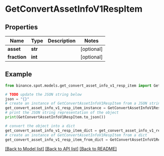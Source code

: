 # GetConvertAssetInfoV1RespItem


## Properties

Name | Type | Description | Notes
------------ | ------------- | ------------- | -------------
**asset** | **str** |  | [optional] 
**fraction** | **int** |  | [optional] 

## Example

```python
from binance.spot.models.get_convert_asset_info_v1_resp_item import GetConvertAssetInfoV1RespItem

# TODO update the JSON string below
json = "{}"
# create an instance of GetConvertAssetInfoV1RespItem from a JSON string
get_convert_asset_info_v1_resp_item_instance = GetConvertAssetInfoV1RespItem.from_json(json)
# print the JSON string representation of the object
print(GetConvertAssetInfoV1RespItem.to_json())

# convert the object into a dict
get_convert_asset_info_v1_resp_item_dict = get_convert_asset_info_v1_resp_item_instance.to_dict()
# create an instance of GetConvertAssetInfoV1RespItem from a dict
get_convert_asset_info_v1_resp_item_from_dict = GetConvertAssetInfoV1RespItem.from_dict(get_convert_asset_info_v1_resp_item_dict)
```
[[Back to Model list]](../README.md#documentation-for-models) [[Back to API list]](../README.md#documentation-for-api-endpoints) [[Back to README]](../README.md)


